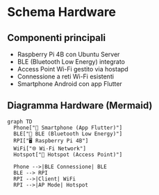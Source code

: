 # Schema Hardware

## Componenti principali

* Raspberry Pi 4B con Ubuntu Server
* BLE (Bluetooth Low Energy) integrato
* Access Point Wi-Fi gestito via hostapd
* Connessione a reti Wi-Fi esistenti
* Smartphone Android con app Flutter

## Diagramma Hardware (Mermaid)

```mermaid
graph TD
  Phone["📱 Smartphone (App Flutter)"]
  BLE["📶 BLE (Bluetooth Low Energy)"]
  RPI["🖥️ Raspberry Pi 4B"]
  WiFi["🌐 Wi-Fi Network"]
  Hotspot["📡 Hotspot (Access Point)"]

  Phone -->|BLE Connessione| BLE
  BLE --> RPI
  RPI -->|Client| WiFi
  RPI -->|AP Mode| Hotspot
```
